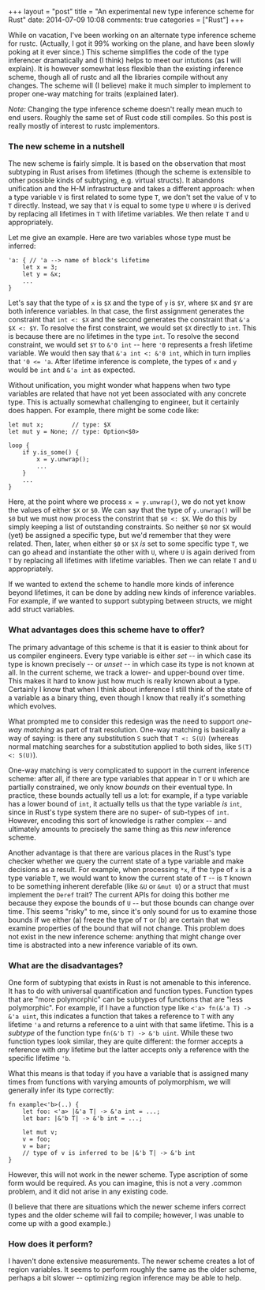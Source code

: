 +++
layout = "post"
title = "An experimental new type inference scheme for Rust"
date: 2014-07-09 10:08
comments: true
categories = ["Rust"]
+++

While on vacation, I've been working on an alternate type inference
scheme for rustc. (Actually, I got it 99% working on the plane, and
have been slowly poking at it ever since.) This scheme simplifies the
code of the type inferencer dramatically and (I think) helps to meet
our intutions (as I will explain). It is however somewhat less
flexible than the existing inference scheme, though all of rustc and
all the libraries compile without any changes. The scheme will (I
believe) make it much simpler to implement to proper one-way matching
for traits (explained later).

*Note:* Changing the type inference scheme doesn't really mean much to
end users. Roughly the same set of Rust code still compiles. So this
post is really mostly of interest to rustc implementors.

### The new scheme in a nutshell

The new scheme is fairly simple. It is based on the observation that
most subtyping in Rust arises from lifetimes (though the scheme is
extensible to other possible kinds of subtyping, e.g. virtual
structs). It abandons unification and the H-M infrastructure and takes
a different approach: when a type variable `V` is first related to
some type `T`, we don't set the value of `V` to `T` directly. Instead,
we say that `V` is equal to some type `U` where `U` is derived by
replacing all lifetimes in `T` with lifetime variables. We then relate
`T` and `U` appropriately.

Let me give an example. Here are two variables whose type must be
inferred:

    'a: { // 'a --> name of block's lifetime
        let x = 3;
        let y = &x;
        ...
    }

Let's say that the type of `x` is `$X` and the type of `y` is `$Y`,
where `$X` and `$Y` are both inference variables. In that case, the
first assignment generates the constraint that `int <: $X` and the
second generates the constraint that `&'a $X <: $Y`. To resolve the
first constraint, we would set `$X` directly to `int`. This is because
there are no lifetimes in the type `int`. To resolve the second
constraint, we would set `$Y` to `&'0 int` -- here `'0` represents a
fresh lifetime variable. We would then say that `&'a int <: &'0 int`,
which in turn implies that `'0 <= 'a`. After lifetime inference is
complete, the types of `x` and `y` would be `int` and `&'a int` as
expected.

Without unification, you might wonder what happens when two type
variables are related that have not yet been associated with any
concrete type. This is actually somewhat challenging to engineer, but
it certainly does happen. For example, there might be some code like:

    let mut x;        // type: $X
    let mut y = None; // type: Option<$0>
    
    loop {
        if y.is_some() {
            x = y.unwrap();
            ...
        }
        ...
    }

Here, at the point where we process `x = y.unwrap()`, we do not yet
know the values of either `$X` or `$0`. We can say that the type of
`y.unwrap()` will be `$0` but we must now process the constrint that
`$0 <: $X`. We do this by simply keeping a list of outstanding
constraints. So neither `$0` nor `$X` would (yet) be assigned a
specific type, but we'd remember that they were related. Then, later,
when either `$0` or `$X` *is* set to some specific type `T`, we can go
ahead and instantiate the other with `U`, where `U` is again derived
from `T` by replacing all lifetimes with lifetime variables. Then we
can relate `T` and `U` appropriately.

If we wanted to extend the scheme to handle more kinds of inference
beyond lifetimes, it can be done by adding new kinds of inference
variables. For example, if we wanted to support subtyping between
structs, we might add struct variables.

<!-- more -->

### What advantages does this scheme have to offer?

The primary advantage of this scheme is that it is easier to think
about for us compiler engineers. Every type variable is either *set*
-- in which case its type is known precisely -- or *unset* -- in which
case its type is not known at all. In the current scheme, we track a
lower- and upper-bound over time. This makes it hard to know just how
much is really known about a type. Certainly I know that when I think
about inference I still think of the state of a variable as a binary
thing, even though I know that really it's something which evolves.

What prompted me to consider this redesign was the need to support
*one-way matching* as part of trait resolution. One-way matching is
basically a way of saying: is there any substitution `S` such that `T
<: S(U)` (whereas normal matching searches for a substitution applied
to both sides, like `S(T) <: S(U)`).

One-way matching is very complicated to support in the current
inference scheme: after all, if there are type variables that appear
in `T` or `U` which are partially constrained, we only know *bounds*
on their eventual type. In practice, these bounds actually tell us a
lot: for example, if a type variable has a lower bound of `int`, it
actually tells us that the type variable *is* `int`, since in Rust's
type system there are no super- of sub-types of `int`. However,
encoding this sort of knowledge is rather complex -- and ultimately
amounts to precisely the same thing as this *new* inference scheme.

Another advantage is that there are various places in the Rust's type
checker whether we query the current state of a type variable and make
decisions as a result. For example, when processing `*x`, if the type
of `x` is a type variable `T`, we would want to know the current state
of `T` -- is `T` known to be something inherent derefable (like `&U`
or `&mut U`) or a struct that must implement the `Deref` trait? The
current APIs for doing this bother me because they expose the bounds
of `U` -- but those bounds can change over time. This seems "risky" to
me, since it's only sound for us to examine those bounds if we either
(a) freeze the type of `T` or (b) are certain that we examine
properties of the bound that will not change. This problem does not
exist in the new inference scheme: anything that might change over
time is abstracted into a new inference variable of its own.

### What are the disadvantages?

One form of subtyping that exists in Rust is not amenable to this
inference. It has to do with universal quantification and function
types. Function types that are "more polymorphic" can be subtypes of
functions that are "less polymorphic". For example, if I have a
function type like `<'a> fn(&'a T) -> &'a uint`, this indicates a
function that takes a reference to `T` with any lifetime `'a` and
returns a reference to a uint with that same lifetime. This is a
*subtype* of the function type `fn(&'b T) -> &'b uint`. While these
two function types look similar, they are quite different: the former
accepts a reference with *any* lifetime but the latter accepts only a
reference with the specific lifetime `'b`.

What this means is that today if you have a variable that is assigned
many times from functions with varying amounts of polymorphism,
we will generally infer its type correctly:

    fn example<'b>(..) {
        let foo: <'a> |&'a T| -> &'a int = ...;
        let bar: |&'b T| -> &'b int = ...;
        
        let mut v;
        v = foo;
        v = bar;
        // type of v is inferred to be |&'b T| -> &'b int
    }
    
However, this will not work in the newer scheme. Type ascription of
some form would be required. As you can imagine, this is not a very
.common problem, and it did not arise in any existing code.

(I believe that there are situations which the newer scheme infers
correct types and the older scheme will fail to compile; however, I
was unable to come up with a good example.)

### How does it perform?

I haven't done extensive measurements. The newer scheme creates a lot
of region variables. It seems to perform roughly the same as the older
scheme, perhaps a bit slower -- optimizing region inference may be
able to help.



